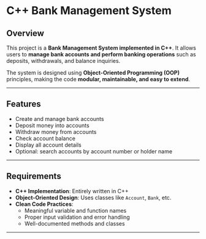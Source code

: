 # C++ Bank Management System

## Overview
This project is a **Bank Management System implemented in C++**. It allows users to **manage bank accounts and perform banking operations** such as deposits, withdrawals, and balance inquiries.  

The system is designed using **Object-Oriented Programming (OOP)** principles, making the code **modular, maintainable, and easy to extend**.

---

## Features
- Create and manage bank accounts
- Deposit money into accounts
- Withdraw money from accounts
- Check account balance
- Display all account details
- Optional: search accounts by account number or holder name

---

## Requirements
- **C++ Implementation**: Entirely written in C++
- **Object-Oriented Design**: Uses classes like `Account`, `Bank`, etc.
- **Clean Code Practices**:  
  - Meaningful variable and function names  
  - Proper input validation and error handling  
  - Well-documented methods and classes  

---


